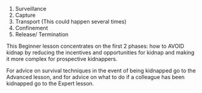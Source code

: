 [Title]: # (The Phases of a Kidnapping)
[Difficulty]: # (Beginner)
[Order]: # (8)

1.  Surveillance
2.  Capture
3.  Transport (This could happen several times)
4.  Confinement
5.  Release/ Termination

This Beginner lesson concentrates on the first 2 phases: how to AVOID kidnap by reducing the incentives and opportunities for kidnap and making it more complex for prospective kidnappers.

For advice on survival techniques in the event of being kidnapped go to the Advanced lesson, and for advice on what to do if a colleague has been kidnapped go to the Expert lesson.